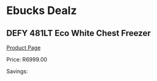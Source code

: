 
# Ebucks Dealz
## DEFY 481LT Eco White Chest Freezer
[Product Page](https://www.ebucks.com/web/shop/productSelected.do?prodId=801753276&catId=704986856)

Price: R6999.00

Savings: 


	